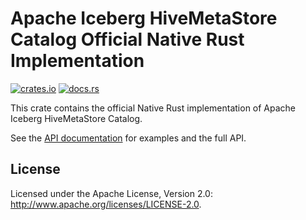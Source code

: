 <!--
  ~ Licensed to the Apache Software Foundation (ASF) under one
  ~ or more contributor license agreements.  See the NOTICE file
  ~ distributed with this work for additional information
  ~ regarding copyright ownership.  The ASF licenses this file
  ~ to you under the Apache License, Version 2.0 (the
  ~ "License"); you may not use this file except in compliance
  ~ with the License.  You may obtain a copy of the License at
  ~
  ~   http://www.apache.org/licenses/LICENSE-2.0
  ~
  ~ Unless required by applicable law or agreed to in writing,
  ~ software distributed under the License is distributed on an
  ~ "AS IS" BASIS, WITHOUT WARRANTIES OR CONDITIONS OF ANY
  ~ KIND, either express or implied.  See the License for the
  ~ specific language governing permissions and limitations
  ~ under the License.
-->

# Apache Iceberg HiveMetaStore Catalog Official Native Rust Implementation

[![crates.io](https://img.shields.io/crates/v/iceberg.svg)](https://crates.io/crates/iceberg-catalog-hms)
[![docs.rs](https://img.shields.io/docsrs/iceberg.svg)](https://docs.rs/iceberg/latest/iceberg-catalog-hms/)

This crate contains the official Native Rust implementation of Apache Iceberg HiveMetaStore Catalog.

See the [API documentation](https://docs.rs/iceberg-catalog-hms/latest) for examples and the full API.

## License

Licensed under the Apache License, Version 2.0: http://www.apache.org/licenses/LICENSE-2.0.